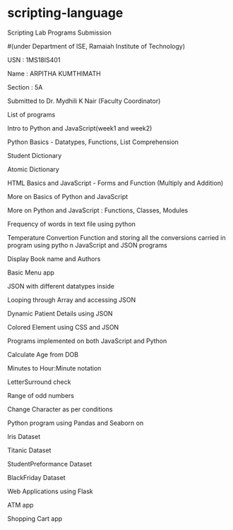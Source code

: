 # scripting-language
Scripting Lab Programs Submission

#(under Department of ISE, Ramaiah Institute of Technology)

USN : 1MS18IS401

Name : ARPITHA KUMTHIMATH

Section : 5A

Submitted to Dr. Mydhili K Nair (Faculty Coordinator)


List of programs

Intro to Python and JavaScript(week1 and week2)

Python Basics - Datatypes, Functions, List Comprehension

Student Dictionary

Atomic Dictionary

HTML Basics and JavaScript - Forms and Function (Multiply and Addition)

More on Basics of Python and JavaScript

More on Python and JavaScript : Functions, Classes, Modules

Frequency of words in text file using python

Temperature Convertion Function and storing all the conversions carried in program using pytho
n
JavaScript and JSON programs

Display Book name and Authors

Basic Menu app

JSON with different datatypes inside

Looping through Array and accessing JSON

Dynamic Patient Details using JSON

Colored Element using CSS and JSON

Programs implemented on both JavaScript and Python

Calculate Age from DOB

Minutes to Hour:Minute notation

LetterSurround check

Range of odd numbers

Change Character as per conditions

Python program using Pandas and Seaborn on

Iris Dataset

Titanic Dataset

StudentPreformance Dataset

BlackFriday Dataset

Web Applications using Flask

ATM app

Shopping Cart app
